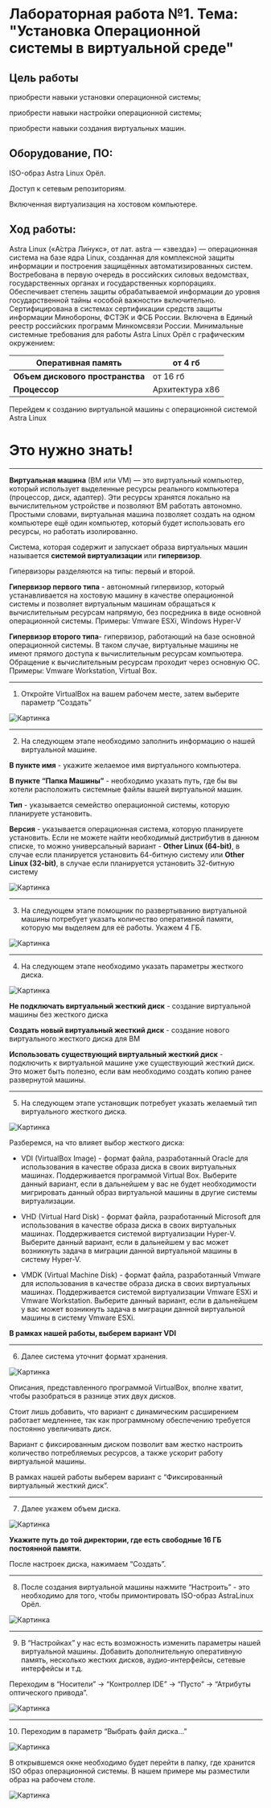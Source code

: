 # Лабораторная работа №1. Тема: "Установка Операционной системы в виртуальной среде"
Цель работы
----------
приобрести навыки установки операционной системы;

приобрести навыки настройки операционной системы;

приобрести навыки создания виртуальных машин.

Оборудование, ПО:
----------
ISO-образ Astra Linux Орёл.

Доступ к сетевым репозиториям.

Включенная виртуализация на хостовом компьютере.

Ход работы:
----------
Astra Linux («А́стра Ли́нукс», от лат. astra — «звезда») — операционная система на
базе ядра Linux, созданная для комплексной защиты информации и построения
защищённых автоматизированных систем. Востребована в первую очередь в
российских силовых ведомствах, государственных органах и государственных
корпорациях. Обеспечивает степень защиты обрабатываемой информации до уровня
государственной тайны «особой важности» включительно. Сертифицирована в
системах сертификации средств защиты информации Минобороны, ФСТЭК и ФСБ
России. Включена в Единый реестр российских программ Минкомсвязи России.
Минимальные системные требования для работы Astra Linux Орёл с графическим
окружением:

 | **Оперативная память** | от 4 гб |
| -------------------| ------------ |
| **Объем дискового пространства**           | от 16 гб
| **Процессор**        | Архитектура x86            |

Перейдем к созданию виртуальной машины с операционной системой Astra Linux

# Это нужно знать!


---------------

**Виртуальная машина** (ВМ или VM) — это виртуальный компьютер, который
использует выделенные ресурсы реального компьютера (процессор, диск, адаптер).
Эти ресурсы хранятся локально на вычислительном устройстве и позволяют ВМ
работать автономно. Простыми словами, виртуальная машина позволяет создать на
одном компьютере ещё один компьютер, который будет использовать его ресурсы, но
работать изолированно.

Система, которая содержит и запускает образа виртуальных машин называется
**системой виртуализации** или **гипервизор**.

Гипервизоры разделяются на типы: первый и второй.

**Гипервизор первого типа** - автономный гипервизор, который устанавливается на
хостовую машину в качестве операционной системы и позволяет виртуальным
машинам обращаться к вычислительным ресурсам напрямую, без посредника в виде
основной операционной системы. Примеры: Vmware ESXi, Windows Hyper-V

**Гипервизор второго типа**- гипервизор, работающий на базе основной операционной
системы. В таком случае, виртуальные машины не имеют прямого доступа к
вычислительным ресурсам компьютера. Обращение к вычислительным ресурсам
проходит через основную ОС. Примеры: Vmware Workstation, Virtual Box.

---------------------
1)  Откройте VirtualBox на вашем рабочем месте, затем выберите параметр “Создать”

![Картинка](./Screen1.png)

---------------------

2) На следующем этапе необходимо заполнить информацию о нашей виртуальной
машине.

**В пункте имя** - укажите желаемое имя виртуального компьютера.

**В пункте “Папка Машины”** - необходимо указать путь, где бы вы хотели расположить
системные файлы вашей виртуальной машин.

**Тип** -  указывается семейство операционной системы, которую планируете установить.

**Версия** - указывается операционная система, которую планируете установить.
Если не можете найти необходимый дистрибутив в данном списке, то можно
универсальный вариант - **Other Linux (64-bit)**, в случае если планируется установить
64-битную систему или **Other Linux (32-bit)**, в случае если планируется установить
32-битную систему

![Картинка](./Screen2.png)

---------------------

3) На следующем этапе помощник по развертыванию виртуальной машины
потребует указать количество оперативной памяти, которую мы выделяем для
её работы. Укажем 4 ГБ.

![Картинка](./Screen3.png)

---------------------

4) На следующем этапе необходимо указать параметры жесткого диска.

![Картинка](./Screen4.png)

**Не подключать виртуальный жесткий диск** - создание виртуальной машины без
жесткого диска

**Создать новый виртуальный жесткий диск** - создание нового виртуального жесткого
диска для ВМ

**Использовать существующий виртуальный жесткий диск** - подключить к виртуальной
машине уже существующий жесткий диск. Это может быть полезно, если вам
необходимо создать копию ранее развернутой машины.

---------------------

5)  На следующем этапе установщик потребует указать желаемый тип
виртуального жесткого диска.

![Картинка](./Screen5.png)

Разберемся, на что влияет выбор жесткого диска:
 * VDI (VirtualBox Image) - формат файла, разработанный Oracle для
использования в качестве образа диска в своих виртуальных машинах.
Поддерживается программой Virtual Box. Выберите данный вариант, если в
дальнейшем у вас не будет необходимости мигрировать данный образ
виртуальной машины в другие системы виртуализации.

 * VHD (Virtual Hard Disk) - формат файла, разработанный Microsoft для
использования в качестве образа диска в своих виртуальных машинах.
Поддерживается системой виртуализации Hyper-V. Выберите данный вариант,
если в дальнейшем у вас может возникнуть задача в миграции данной
виртуальной машины в систему Hyper-V.

 * VMDK (Virtual Machine Disk) - формат файла, разработанный Vmware для
использования в качестве образа диска в своих виртуальных машинах.
Поддерживается системой виртуализации Vmware ESXi и Vmware Workstation.
Выберите данный вариант, если в дальнейшем у вас может возникнуть задача в
миграции данной виртуальной машины в систему Vmware ESXi.

**В рамках нашей работы, выберем вариант VDI**

---------------------

6)  Далее система уточнит формат хранения.

![Картинка](./Screen6.png)

Описания, представленного программой VirtualBox, вполне хватит, чтобы разобраться
в разнице этих двух дисков.

Стоит лишь добавить, что вариант с динамическим расширением работает медленнее,
так как программному обеспечению требуется постоянно увеличивать диск.

Вариант с фиксированным диском позволит вам жестко настроить количество
потребляемых ресурсов, а также ускорит работу виртуальной машины.

В рамках нашей работы выберем вариант с “Фиксированный виртуальный жесткий
диск”.

---------------------

7) Далее укажем объем диска.

![Картинка](./Screen7.png)

**Укажите путь до той директории, где есть свободные 16 ГБ постоянной памяти.**

После настроек диска, нажимаем “Создать”.

---------------------

8)  После создания виртуальной машины нажмите “Настроить” - это необходимо
для того, чтобы примонтировать ISO-образ AstraLinux Орёл.

![Картинка](./Screen8.png)

---------------------

9)  В “Настройках” у нас есть возможность изменить параметры нашей
виртуальной машины. Добавить дополнительную оперативную память, несколько
жестких дисков, аудио-интерфейсы, сетевые интерфейсы и т.д.

Переходим в “Носители” → “Контроллер IDE” → “Пусто” → “Атрибуты оптического
привода”.

![Картинка](./Screen9.png)

---------------------

10) Переходим в параметр “Выбрать файл диска…”

![Картинка](./Screen10.png)

В открывшемся окне необходимо будет перейти в папку, где хранится ISO образ
операционной системы. В нашем примере мы разместили образ на рабочем столе.

![Картинка](./Screen11.png)
